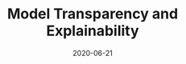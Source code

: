 ---
title: "Model Transparency and Explainability"
date: 2020-06-21
tags: [seo, writing, machine learning]
excerpt: "machine learning, seo, writing"
link: https://ople.ai/ai-blog/online-machine-learning-courses/
---
